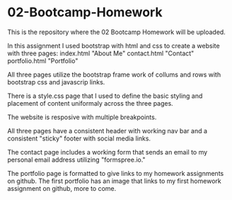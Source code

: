 # 02-Bootcamp-Homework
This is the repository where the 02 Bootcamp Homework will be uploaded.

In this assignment I used bootstrap with html and css to create a website with three pages:
    index.html "About Me"
    contact.html "Contact"
    portfolio.html "Portfolio"

All three pages utilize the bootstrap frame work of collums and rows with bootstrap css and javascrip links.

There is a style.css page that I used to define the basic styling and placement of content uniformaly across the three pages.

The website is resposive with multiple breakpoints.

All three pages have a consistent header with working nav bar and a consistent "sticky" footer with social media links. 

The contact page includes a working form that sends an email to my personal email address utilizing "formspree.io."

The portfolio page is formatted to give links to my homework assignments on github. The first portfolio has an image that links to my first homework assignment on github, more to come.
